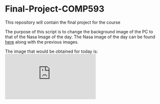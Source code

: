 # Final-Project-COMP593
This repository will contain the final project for the course 

The purpose of this script is to change the background image of the PC to that of the Nasa Image of the day. The Nasa image of the day can be found [here](https://www.nasa.gov/multimedia/imagegallery/iotd.html) along with the previous images. 

The image that would be obtained for today is: 
![Image of the current day](https://www.nasa.gov/multimedia/imagegallery/iotd.html)

